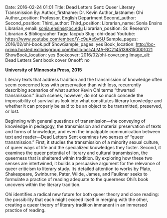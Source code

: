 Date: 2016-02-24 01:01
Title: Dead Letters Sent: Queer Literary Transmission
By:
Author_firstname: Dr. Kevin
Author_lastname: Ohi
Author_position: Professor, English Department
Second_author:
Second_position:
Third_author:
Third_position:
Librarian_name: Sonia Ensins
Librarian_email: sonia.ensins@bc.edu
Librarian_position: Sr. Research Librarian & Bibliographer
Tags: facpub
Slug: ohi-dead
Youtube: https://www.youtube.com/embed/Y-c9uAe9v5U
Sample_pages: 2016/02/ohi-book.pdf
ShowSample_pages: yes
Book_location: http://bc-primo.hosted.exlibrisgroup.com/bclib:bcl:ALMA-BC21451398150001021
ShowBook_location: yes
Bookcover: 2016/02/ohi-cover.png
Image_alt: Dead Letters Sent book cover
Oneoff: no

<strong>University of Minnesota Press, 2015</strong>

Literary texts that address tradition and the transmission of knowledge often seem concerned less with preservation than with loss, recurrently describing scenarios of what author Kevin Ohi terms “thwarted transmission.” Such scenes, however, do not so much concede the impossibility of survival as look into what constitutes literary knowledge and whether it can properly be said to be an object to be transmitted, preserved, or lost.

Beginning with general questinos of transmission—the conveying of knowledge in pedagogy, the transmission and material preservation of texts and forms of knowledge, and even the impalpable communication between text and reader—Dead Letters Sent examines two senses of “queer transmission.” First, it studies the transmission of a minority sexual culture, of queer ways of life and the specialized knowledges they foster. Second, it examines the queer potential of literary and cultural transmission, the queerness that is sheltered within tradition. By exploring how these two senses are intertwined, it builds a persuasive argument for the relevance of queer criticism to literary study. Its detailed attention to works by Plato, Shakespeare, Swinburne, Pater, Wilde, James, and Faulkner seeks to formulate a practice of reading adequate to the queerness Ohi’s book uncovers within the literary tradition.

Ohi identifies a radical new future for both queer theory and close reading: the possibility that each might exceed itself in merging with the other, creating a queer theory of literary tradition immanent in an immersed practice of reading. 
